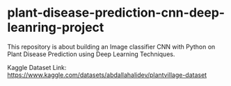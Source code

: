# plant-disease-prediction-cnn-deep-leanring-project
This repository is about building an Image classifier CNN with Python on Plant Disease Prediction using Deep Learning Techniques.

Kaggle Dataset Link: https://www.kaggle.com/datasets/abdallahalidev/plantvillage-dataset


